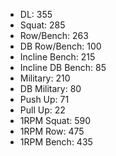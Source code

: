 * DL: 355
*  Squat: 285
*  Row/Bench: 263
*  DB Row/Bench: 100
*  Incline Bench: 215
*  Incline DB Bench: 85
*  Military: 210
*  DB Military: 80
*  Push Up: 71
*  Pull Up: 22
*  1RPM Squat: 590
*  1RPM Row: 475
*  1RPM Bench: 435
